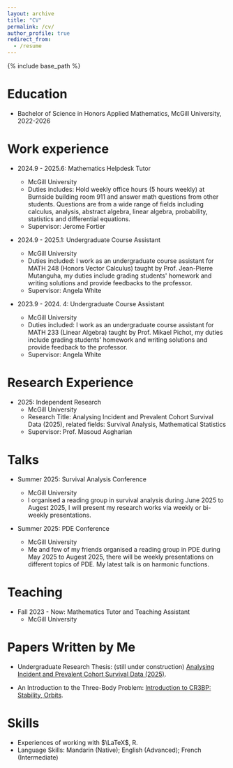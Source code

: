 ```yaml
---
layout: archive
title: "CV"
permalink: /cv/
author_profile: true
redirect_from:
  - /resume
---
```


{% include base_path %}

Education
======
* Bachelor of Science in Honors Applied Mathematics, McGill University, 2022-2026
  


Work experience
======
* 2024.9 - 2025.6: Mathematics Helpdesk Tutor
  * McGill University
  * Duties includes: Hold weekly office hours (5 hours weekly) at Burnside building room 911 and answer math questions from other students. Questions are from a wide range of fields including calculus, analysis, abstract algebra, linear algebra, probability, statistics and differential equations.
  * Supervisor: Jerome Fortier

* 2024.9 - 2025.1: Undergraduate Course Assistant
  * McGill University
  * Duties included: I work as an undergraduate course assistant for MATH 248 (Honors Vector Calculus) taught by Prof. Jean-Pierre Mutanguha, my duties include grading students' homework and writing solutions and provide feedbacks to the professor.
  * Supervisor: Angela White

* 2023.9 - 2024. 4: Undergraduate Course Assistant
  * McGill University
  * Duties included: I work as an undergraduate course assistant for MATH 233 (Linear Algebra) taught by Prof. Mikael Pichot, my duties include grading students' homework and writing solutions and provide feedback to the professor.
  * Supervisor: Angela White
  

Research Experience
======
* 2025: Independent Research
  * McGill University
  * Research Title: Analysing Incident and Prevalent Cohort Survival Data (2025), related fields: Survival Analysis, Mathematical Statistics
  * Supervisor: Prof. Masoud Asgharian
  
  
Talks
======
* Summer 2025: Survival Analysis Conference
  * McGill University
  * I organised a reading group in survival analysis during June 2025 to Augest 2025, I will present my research works via weekly or bi-weekly presentations.

* Summer 2025: PDE Conference
  * McGill University
  * Me and few of my friends organised a reading group in PDE during May 2025 to Augest 2025, there will be weekly presentations on different topics of PDE. My latest talk is on harmonic functions.
  
Teaching
======
* Fall 2023 - Now: Mathematics Tutor and Teaching Assistant
  * McGill University
 
Papers Written by Me
======

* Undergraduate Research Thesis: (still under construction) [Analysing Incident and Prevalent Cohort Survival Data (2025)](/files/survivalanalysis.pdf).

* An Introduction to the Three-Body Problem: [Introduction to CR3BP: Stability, Orbits](/files/3R3BP.pdf).

  
Skills
======
* Experiences of working with $\LaTeX$, R.
* Language Skills: Mandarin (Native); English (Advanced); French (Intermediate)









